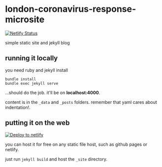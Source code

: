 # london-coronavirus-response-microsite

[![Netlify Status](https://api.netlify.com/api/v1/badges/be54ba80-d87e-4c7e-b9ab-e6488e8c7d51/deploy-status)](https://app.netlify.com/sites/sad-fermi-1a0978/deploys)

simple static site and jekyll blog

## running it locally

you need ruby and jekyll install

```
bundle install
bundle exec jekyll serve
```

...should do the job. it'll be on **localhost:4000**.

content is in the `_data` and `_posts` folders. remember that yaml cares about indentation!.

## putting it on the web

[![Deploy to netlify](https://www.netlify.com/img/deploy/button.svg)](https://app.netlify.com/start/deploy?repository=https://github.com/wearefuturegov/london-coronavirus-response-microsite)

you can host it for free on any static file host, such as github pages or netlify.

just run `jekyll build` and host the `_site` directory.
